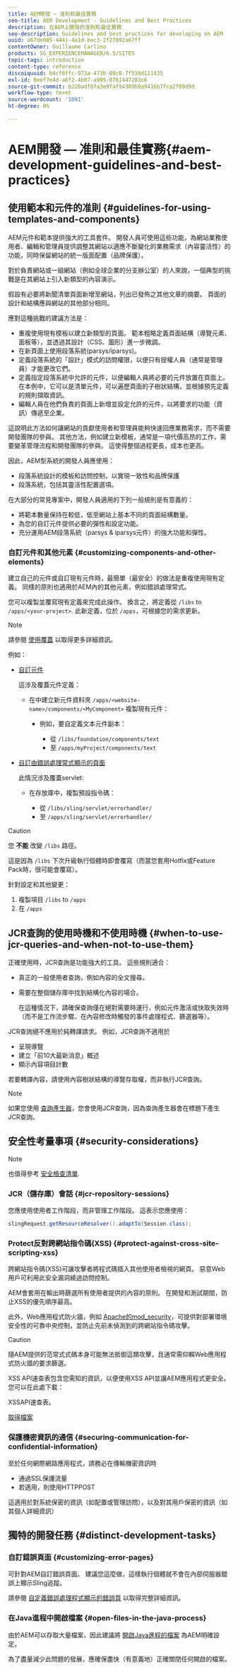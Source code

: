 ```yaml
---
title: AEM開發 — 准則和最佳實務
seo-title: AEM Development - Guidelines and Best Practices
description: 在AEM上開發的准則和最佳實務
seo-description: Guidelines and best practices for developing on AEM
uuid: a67de085-4441-4a1d-bec3-2f27892a67ff
contentOwner: Guillaume Carlino
products: SG_EXPERIENCEMANAGER/6.5/SITES
topic-tags: introduction
content-type: reference
discoiquuid: b4cf0ffc-973a-473b-80c8-7f530d111435
exl-id: 8eef7e4d-a6f2-4b87-a995-0761447283c6
source-git-commit: b220adf6fa3e9faf94389b9a9416b7fca2f89d9d
workflow-type: tm+mt
source-wordcount: '1091'
ht-degree: 0%

---
```


# AEM開發 — 准則和最佳實務{#aem-development-guidelines-and-best-practices}

## 使用範本和元件的准則 {#guidelines-for-using-templates-and-components}

AEM元件和範本提供強大的工具套件。 開發人員可使用這些功能，為網站業務使用者、編輯和管理員提供調整其網站以適應不斷變化的業務需求（內容靈活性）的功能，同時保留網站的統一版面配置（品牌保護）。

對於負責網站或一組網站（例如全球企業的分支辦公室）的人來說，一個典型的挑戰是在其網站上引入新類型的內容演示。

假設有必要將新聞清單頁面新增至網站，列出已發佈之其他文章的摘要。 頁面的設計和結構應與網站的其他部分相同。

應對這種挑戰的建議方法是：

* 重複使用現有模板以建立新類型的頁面。 範本粗略定義頁面結構（導覽元素、面板等），並透過其設計（CSS、圖形）進一步微調。
* 在新頁面上使用段落系統(parsys/iparsys)。
* 定義段落系統的「設計」模式的訪問權限，以便只有授權人員（通常是管理員）才能更改它們。
* 定義指定段落系統中允許的元件，以便編輯人員將必要的元件放置在頁面上。 在本例中，它可以是清單元件，可以遍歷頁面的子樹狀結構，並根據預先定義的規則擷取資訊。
* 編輯人員在他們負責的頁面上新增並設定允許的元件，以將要求的功能（資訊）傳遞至企業。

這說明此方法如何讓網站的貢獻使用者和管理員能夠快速回應業務需求，而不需要開發團隊的參與。 其他方法，例如建立新模板，通常是一項代價高昂的工作，需要變革管理流程和開發團隊的參與。 這使得整個過程更長，成本也更高。

因此，AEM型系統的開發人員應使用：

* 段落系統設計的模板和訪問控制，以實現一致性和品牌保護
* 段落系統，包括其靈活性配置選項。

在大部分的常見專案中，開發人員適用的下列一般規則是有意義的：

* 將範本數量保持在較低，低至網站上基本不同的頁面結構數量。
* 為您的自訂元件提供必要的彈性和設定功能。
* 充分運用AEM段落系統（parsys &amp; iparsys元件）的強大功能和彈性。

### 自訂元件和其他元素 {#customizing-components-and-other-elements}

建立自己的元件或自訂現有元件時，最簡單（最安全）的做法是重複使用現有定義。 同樣的原則也適用於AEM內的其他元素，例如錯誤處理常式。

您可以複製並覆寫現有定義來完成此操作。 換言之，將定義從 `/libs` to `/apps/<your-project>`. 此新定義，位於 `/apps`，可根據您的需求更新。

>[!NOTE]
>
>請參閱 [使用覆蓋](/help/sites-developing/overlays.md) 以取得更多詳細資訊。

例如：

* [自訂元件](/help/sites-developing/components.md)

   這涉及覆蓋元件定義：

   * 在中建立新元件資料夾 `/apps/<website-name>/components/<MyComponent>` 複製現有元件：

      * 例如，要自定義文本元件副本：

         * 從 `/libs/foundation/components/text`
         * 至 `/apps/myProject/components/text`

* [自訂由錯誤處理常式顯示的頁面](/help/sites-developing/customizing-errorhandler-pages.md#how-to-customize-pages-shown-by-the-error-handler)

   此情況涉及覆蓋servlet:

   * 在存放庫中，複製預設指令碼：

      * 從 `/libs/sling/servlet/errorhandler/`
      * 至 `/apps/sling/servlet/errorhandler/`

>[!CAUTION]
>
>您 **不能** 改變 `/libs` 路徑。
>
>這是因為 `/libs` 下次升級執行個體時即會覆寫（而當您套用Hotfix或Feature Pack時，很可能會覆寫）。
>
>針對設定和其他變更：
>
>1. 複製項目 `/libs` to `/apps`
>1. 在 `/apps`


## JCR查詢的使用時機和不使用時機 {#when-to-use-jcr-queries-and-when-not-to-use-them}

正確使用時，JCR查詢是功能強大的工具。 這些規則適合：

* 真正的一般使用者查詢，例如內容的全文搜尋。
* 需要在整個儲存庫中找到結構化內容的場合。

   在這種情況下，請確保查詢僅在絕對需要時運行，例如元件激活或快取失效時（而不是工作流步驟、在內容修改時觸發的事件處理程式、篩選器等）。

JCR查詢絕不應用於純轉譯請求。 例如，JCR查詢不適用於

* 呈現導覽
* 建立「前10大最新消息」概述
* 顯示內容項目計數

若要轉譯內容，請使用內容樹狀結構的導覽存取權，而非執行JCR查詢。

>[!NOTE]
>
>如果您使用 [查詢產生器](/help/sites-developing/querybuilder-api.md)，您會使用JCR查詢，因為查詢產生器會在標題下產生JCR查詢。

## 安全性考量事項 {#security-considerations}

>[!NOTE]
>
>也值得參考 [安全檢查清單](/help/sites-administering/security-checklist.md).

### JCR（儲存庫）會話 {#jcr-repository-sessions}

您應使用使用者工作階段，而非管理工作階段。 這表示您應使用：

```java
slingRequest.getResourceResolver().adaptTo(Session.class);
```

### Protect反對跨網站指令碼(XSS) {#protect-against-cross-site-scripting-xss}

跨網站指令碼(XSS)可讓攻擊者將程式碼插入其他使用者檢視的網頁。 惡意Web用戶可利用此安全漏洞繞過訪問控制。

AEM會套用在輸出時篩選所有使用者提供的內容的原則。 在開發和測試期間，防止XSS的優先順序最高。

此外，Web應用程式防火牆，例如 [Apache的mod_security](https://modsecurity.org)，可提供對部署環境安全性的可靠中央控制，並防止先前未偵測到的跨網站指令碼攻擊。

>[!CAUTION]
>
>隨AEM提供的范常式式碼本身可能無法抵御這類攻擊，且通常需仰賴Web應用程式防火牆的要求篩選。

XSS API速查表包含您需知的資訊，以便使用XSS API並讓AEM應用程式更安全。 您可以在此處下載：

XSSAPI速查表。

[取得檔案](assets/xss_cheat_sheet_2016.pdf)

### 保護機密資訊的通信 {#securing-communication-for-confidential-information}

至於任何網際網路應用程式，請務必在傳輸機密資訊時

* 通過SSL保護流量
* 若適用，則使用HTTPPOST

這適用於對系統保密的資訊（如配置或管理訪問），以及對其用戶保密的資訊（如其個人詳細資訊）

## 獨特的開發任務 {#distinct-development-tasks}

### 自訂錯誤頁面 {#customizing-error-pages}

可針對AEM自訂錯誤頁面。 建議您這麼做，這樣執行個體就不會在內部伺服器錯誤上顯示Sling追蹤。

請參閱 [自定義錯誤處理程式顯示的錯誤頁](/help/sites-developing/customizing-errorhandler-pages.md) 以取得完整詳細資訊。

### 在Java進程中開啟檔案 {#open-files-in-the-java-process}

由於AEM可以存取大量檔案，因此建議將 [開啟Java進程的檔案](/help/sites-deploying/configuring.md#open-files-in-the-java-process) 為AEM明確設定。

為了盡量減少此問題的發展，應確保盡快（有意義地）正確關閉任何開啟的檔案。

